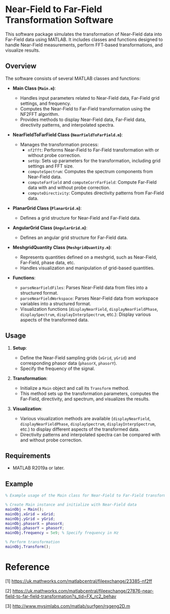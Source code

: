 # Near-Field to Far-Field Transformation Software

This software package simulates the transformation of Near-Field data into Far-Field data using MATLAB. 
It includes classes and functions designed to handle Near-Field measurements, perform FFT-based transformations, and visualize results.

## Overview

The software consists of several MATLAB classes and functions:

- **Main Class (`Main.m`)**: 
  - Handles input parameters related to Near-Field data, Far-Field grid settings, and frequency.
  - Computes the Near-Field to Far-Field transformation using the NF2FFT algorithm.
  - Provides methods to display Near-Field data, Far-Field data, directivity patterns, and interpolated spectra.

- **NearFieldToFarField Class (`NearFieldToFarField.m`)**:
  - Manages the transformation process:
    - `nf2fft`: Performs Near-Field to Far-Field transformation with or without probe correction.
    - `setUp`: Sets up parameters for the transformation, including grid settings and FFT size.
    - `computeSpectrum`: Computes the spectrum components from Near-Field data.
    - `computeFarField` and `computeCorrFarField`: Compute Far-Field data with and without probe correction.
    - `computeDirectivity`: Computes directivity patterns from Far-Field data.

- **PlanarGrid Class (`PlanarGrid.m`)**:
  - Defines a grid structure for Near-Field and Far-Field data.

- **AngularGrid Class (`AngularGrid.m`)**:
  - Defines an angular grid structure for Far-Field data.

- **MeshgridQuantity Class (`MeshgridQuantity.m`)**:
  - Represents quantities defined on a meshgrid, such as Near-Field, Far-Field, phase data, etc.
  - Handles visualization and manipulation of grid-based quantities.

- **Functions**:
  - `parseNearFieldFiles`: Parses Near-Field data from files into a structured format.
  - `parseNearFieldWorkspace`: Parses Near-Field data from workspace variables into a structured format.
  - Visualization functions (`displayNearField`, `displayNearFieldPhase`, `displaySpectrum`, `displayInterpSpectrum`, etc.): Display various aspects of the transformed data.

## Usage

1. **Setup**:
   - Define the Near-Field sampling grids (`xGrid`, `yGrid`) and corresponding phasor data (`phasorX`, `phasorY`).
   - Specify the frequency of the signal.

2. **Transformation**:
   - Initialize a `Main` object and call its `Transform` method.
   - This method sets up the transformation parameters, computes the Far-Field, directivity, and spectrum, and visualizes the results.

3. **Visualization**:
   - Various visualization methods are available (`displayNearField`, `displayNearFieldPhase`, `displaySpectrum`, `displayInterpSpectrum`, etc.) to display different aspects of the transformed data.
   - Directivity patterns and interpolated spectra can be compared with and without probe correction.

## Requirements

- MATLAB R2019a or later.

## Example

```matlab
% Example usage of the Main class for Near-Field to Far-Field transformation

% Create Main instance and initialize with Near-Field data
mainObj = Main();
mainObj.xGrid = xGrid;
mainObj.yGrid = yGrid;
mainObj.phasorX = phasorX;
mainObj.phasorY = phasorY;
mainObj.frequency = 5e9; % Specify frequency in Hz

% Perform transformation
mainObj.Transform();
```

# Reference
[1] https://uk.mathworks.com/matlabcentral/fileexchange/23385-nf2ff

[2] https://uk.mathworks.com/matlabcentral/fileexchange/27876-near-field-to-far-field-transformation?s_tid=FX_rc2_behav

[3] http://www.mysimlabs.com/matlab/surfgen/rsgeng2D.m